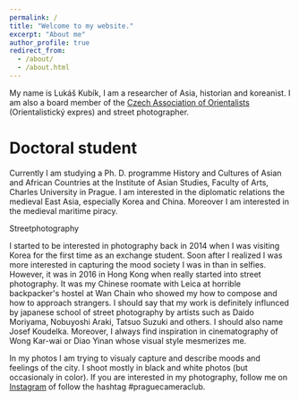 ```yaml
---
permalink: /
title: "Welcome to my website."
excerpt: "About me"
author_profile: true
redirect_from: 
  - /about/
  - /about.html
---
```


My name is Lukáš Kubík, I am a researcher of Asia, historian and koreanist. I am also a board member of the [Czech Association of Orientalists](http://orientalistickyexpres.cz) (Orientalistický expres) and street photographer. 

Doctoral student
 ==

Currently I am studying a Ph. D. programme History and Cultures of Asian and African Countries at the Institute of Asian Studies, Faculty of Arts, Charles University in Prague. I am interested in the diplomatic relations the medieval East Asia, especially Korea and China. Moreover I am interested in the medieval maritime piracy.

Streetphotography

I started to be interested in photography back in 2014 when I was visiting Korea for the first time as an exchange student. Soon after I realized I was more interested in capturing the mood society I was in than in selfies. However, it was in 2016 in Hong Kong when really started into street photography. It was my Chinese roomate with Leica at horrible backpacker's hostel at Wan Chain who showed my how to compose and how to approach strangers. 
I should say that my work is definitely influnced by japanese school of street photography by artists such as Daido Moriyama, Nobuyoshi Araki, Tatsuo Suzuki and others. I should also name Josef Koudelka. Moreover, I always find inspiration in cinematography of  Wong Kar-wai or Diao Yinan whose visual style mesmerizes me. 

In my photos I am trying to visualy capture and describe moods and feelings of the city. I shoot mostly in black and white photos (but occasionaly in color). If you are interested in my photography, follow me on [Instagram](https://www.instagram.com/sifonkubik/) of follow the hashtag #praguecameraclub.